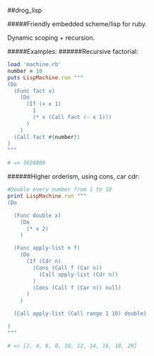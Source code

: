 ##drog_lisp

#####Friendly embedded scheme/lisp for ruby.

Dynamic scoping + recursion.

#####Examples:
######Recursive factorial:

```ruby
load 'machine.rb'
number = 10
puts LispMachine.run """
(Do
  (Func fact x)
    (Do
      (If (< x 1)
        1
        (* x (Call fact (- x 1)))
      )
    )
  (Call fact #{number})
)
"""

# => 3628800
```

######Higher orderism, using cons, car cdr:

```ruby
#Double every number from 1 to 10
print LispMachine.run """
(Do

  (Func double x)
    (Do
      (* x 2)
    )

  (Func apply-list n f)
    (Do
      (If (Cdr n)
        (Cons (Call f (Car n))
          (Call apply-list (Cdr n))
        )
        (Cons (Call f (Car n)) null)
      )
    )

  (Call apply-list (Call range 1 10) double)

)
"""

# => [2, 4, 6, 8, 10, 12, 14, 16, 18, 20]
```